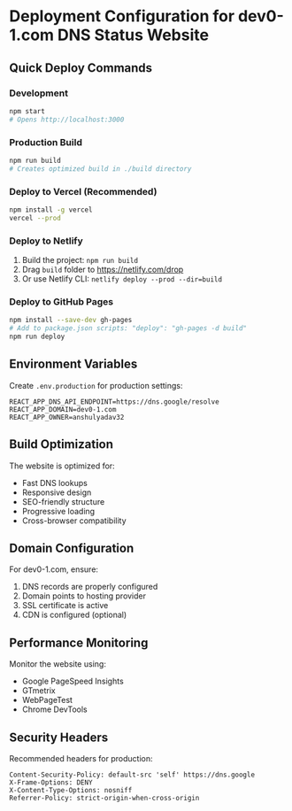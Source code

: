 # Deployment Configuration for dev0-1.com DNS Status Website

## Quick Deploy Commands

### Development
```bash
npm start
# Opens http://localhost:3000
```

### Production Build
```bash
npm run build
# Creates optimized build in ./build directory
```

### Deploy to Vercel (Recommended)
```bash
npm install -g vercel
vercel --prod
```

### Deploy to Netlify
1. Build the project: `npm run build`
2. Drag `build` folder to https://netlify.com/drop
3. Or use Netlify CLI: `netlify deploy --prod --dir=build`

### Deploy to GitHub Pages
```bash
npm install --save-dev gh-pages
# Add to package.json scripts: "deploy": "gh-pages -d build"
npm run deploy
```

## Environment Variables

Create `.env.production` for production settings:
```
REACT_APP_DNS_API_ENDPOINT=https://dns.google/resolve
REACT_APP_DOMAIN=dev0-1.com
REACT_APP_OWNER=anshulyadav32
```

## Build Optimization

The website is optimized for:
- Fast DNS lookups
- Responsive design
- SEO-friendly structure
- Progressive loading
- Cross-browser compatibility

## Domain Configuration

For dev0-1.com, ensure:
1. DNS records are properly configured
2. Domain points to hosting provider
3. SSL certificate is active
4. CDN is configured (optional)

## Performance Monitoring

Monitor the website using:
- Google PageSpeed Insights
- GTmetrix
- WebPageTest
- Chrome DevTools

## Security Headers

Recommended headers for production:
```
Content-Security-Policy: default-src 'self' https://dns.google
X-Frame-Options: DENY
X-Content-Type-Options: nosniff
Referrer-Policy: strict-origin-when-cross-origin
```
